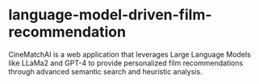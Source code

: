 # language-model-driven-film-recommendation
CineMatchAI is a web application that leverages Large Language Models like LLaMa2 and GPT-4 to provide personalized film recommendations through advanced semantic search and heuristic analysis.
